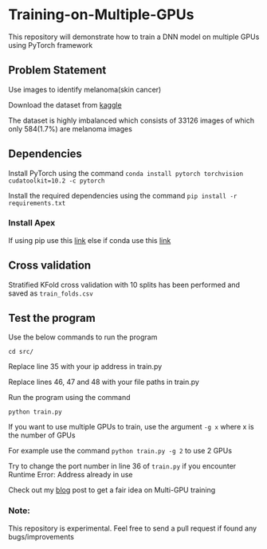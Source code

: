 # Training-on-Multiple-GPUs
This repository will demonstrate how to train a DNN model on multiple GPUs using PyTorch framework

## Problem Statement

Use images to identify melanoma(skin cancer)

Download the dataset from [kaggle](https://www.kaggle.com/c/siim-isic-melanoma-classification/discussion/164092)

The dataset is highly imbalanced which consists of 33126 images of which only 584(1.7%) are melanoma images

## Dependencies

Install PyTorch using the command `conda install pytorch torchvision cudatoolkit=10.2 -c pytorch`

Install the required dependencies using the command `pip install -r requirements.txt`

### Install Apex 
If using pip use this [link](https://github.com/NVIDIA/apex) else if conda use this [link](https://anaconda.org/conda-forge/nvidia-apex)

## Cross validation

Stratified KFold cross validation with 10 splits has been performed and saved as `train_folds.csv`

## Test the program

Use the below commands to run the program

`cd src/`

Replace line 35 with your ip address in train.py 

Replace lines 46, 47 and 48 with your file paths in train.py

Run the program using the command

`python train.py`

If you want to use multiple GPUs to train, use the argument `-g x` where x is the number of GPUs

For example use the command `python train.py -g 2` to use 2 GPUs

Try to change the port number in line 36 of `train.py` if you encounter Runtime Error: Address already in use

Check out my [blog](https://medium.com/@grakesh0301/distributed-training-of-pytorch-models-using-multiple-gpu-s-8bc4f6148a84) post to get a fair idea on Multi-GPU training

### Note: 
This repository is experimental. Feel free to send a pull request if found any bugs/improvements
